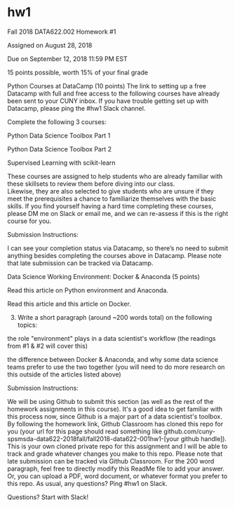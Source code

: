 # hw1
Fall 2018 DATA622.002 Homework #1

Assigned on August 28, 2018

Due on September 12, 2018 11:59 PM EST

15 points possible, worth 15% of your final grade

Python Courses at DataCamp (10 points)
The link to setting up a free Datacamp with full and free access to 
the following courses have already been sent to your CUNY inbox.  If you
 have trouble getting set up with Datacamp, please ping the #hw1 Slack 
channel.

Complete the following 3 courses:

Python Data Science Toolbox Part 1

Python Data Science Toolbox Part 2

Supervised Learning with scikit-learn

These courses are assigned to help students who are already familiar 
with these skillsets to review them before diving into our class.  
Likewise, they are also selected to give students who are unsure if they
 meet the prerequisites a chance to familiarize themselves with the 
basic skills.  If you find yourself having a hard time completing these 
courses, please DM me on Slack or email me, and we can re-assess if this
 is the right course for you.


Submission Instructions:


I can see your completion status via Datacamp, so there’s no need to 
submit anything besides completing the courses above in Datacamp.
Please note that late submission can be tracked via Datacamp.


Data Science Working Environment: Docker & Anaconda (5 points)


Read this article on Python environment and Anaconda.





Read this article and this article on Docker.





3. Write a short paragraph (around ~200 words total) on the following topics:



the role "environment" plays in a data scientist's workflow (the readings from #1 & #2 will cover this)

the difference between Docker & Anaconda, and why some data 
science teams prefer to use the two together (you will need to do more 
research on this outside of the articles listed above)


Submission Instructions:


We will be using Github to submit this section (as well as the rest 
of the homework assignments in this course).  It's a good idea to get 
familiar with this process now, since Github is a major part of a data 
scientist's toolbox.  By following the homework link, Github Classroom 
has cloned this repo for you (your url for this page should read 
something like 
github.com/cuny-spsmsda-data622-2018fall/fall2018-data622-001hw1-[your 
github handle]).  This is your own cloned private repo for this 
assignment and I will be able to track and grade whatever changes you 
make to this repo.  Please note that late submission can be tracked via 
Github Classroom.  For the 200 word paragraph, feel free to directly 
modify this ReadMe file to add your answer.  Or, you can upload a PDF, 
word document, or whatever format you prefer to this repo.  As usual, 
any questions?  Ping #hw1 on Slack.


Questions?  Start with Slack!
